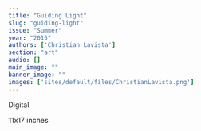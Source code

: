 ```yaml
---
title: "Guiding Light"
slug: "guiding-light"
issue: "Summer"
year: "2015"
authors: ['Christian Lavista']
section: "art"
audio: []
main_image: ""
banner_image: ""
images: ['sites/default/files/ChristianLavista.png']
---
```

Digital

 11x17 inches

